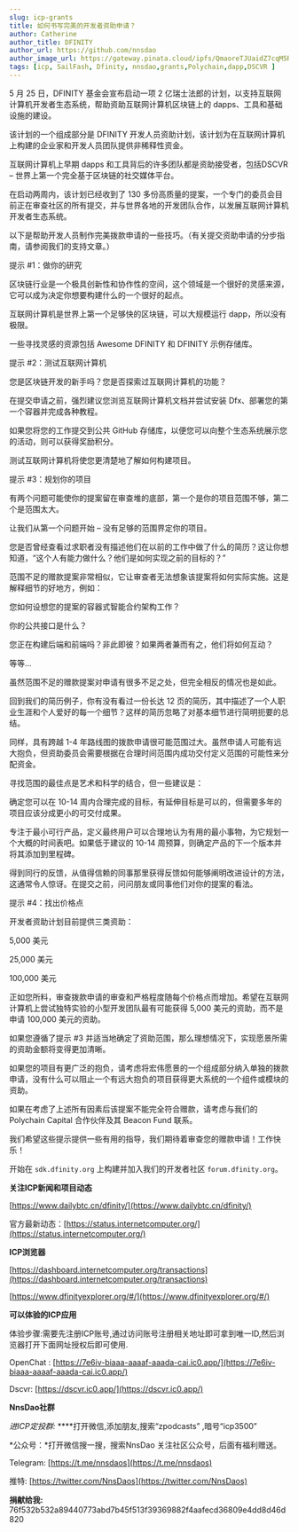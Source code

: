 ```yaml
---
slug: icp-grants
title: 如何书写完美的开发者资助申请？
author: Catherine
author_title: DFINITY
author_url: https://github.com/nnsdao
author_image_url: https://gateway.pinata.cloud/ipfs/QmaoreTJUaidZ7cqM5RKHPnGciN3F3QUWKfH1W3shuAu4x
tags: [icp, SailFash, Dfinity, nnsdao,grants,Polychain,dapp,DSCVR ]
---
```



5 月 25 日，DFINITY 基金会宣布启动一项 2 亿瑞士法郎的计划，以支持互联网计算机开发者生态系统，帮助资助互联网计算机区块链上的 dapps、工具和基础设施的建设。



该计划的一个组成部分是 DFINITY 开发人员资助计划，该计划为在互联网计算机上构建的企业家和开发人员团队提供非稀释性资金。



互联网计算机上早期 dapps 和工具背后的许多团队都是资助接受者，包括DSCVR – 世界上第一个完全基于区块链的社交媒体平台。



在启动两周内，该计划已经收到了 130 多份高质量的提案，一个专门的委员会目前正在审查社区的所有提交，并与世界各地的开发团队合作，以发展互联网计算机开发者生态系统。



以下是帮助开发人员制作完美拨款申请的一些技巧。（有关提交资助申请的分步指南，请参阅我们的支持文章。）



提示 #1：做你的研究



区块链行业是一个极具创新性和协作性的空间，这个领域是一个很好的灵感来源，它可以成为决定你想要构建什么的一个很好的起点。



互联网计算机是世界上第一个足够快的区块链，可以大规模运行 dapp，所以没有极限。



一些寻找灵感的资源包括 Awesome DFINITY 和 DFINITY 示例存储库。



提示 #2：测试互联网计算机



您是区块链开发的新手吗？您是否探索过互联网计算机的功能？



在提交申请之前，强烈建议您浏览互联网计算机文档并尝试安装 Dfx、部署您的第一个容器并完成各种教程。



如果您将您的工作提交到公共 GitHub 存储库，以便您可以向整个生态系统展示您的活动，则可以获得奖励积分。



测试互联网计算机将使您更清楚地了解如何构建项目。



提示 #3：规划你的项目



有两个问题可能使你的提案留在审查堆的底部，第一个是你的项目范围不够，第二个是范围太大。



让我们从第一个问题开始 – 没有足够的范围界定你的项目。



您是否曾经查看过求职者没有描述他们在以前的工作中做了什么的简历？这让你想知道，“这个人有能力做什么？他们是如何实现之前的目标的？”



范围不足的赠款提案非常相似，它让审查者无法想象该提案将如何实际实施。这是解释细节的好地方，例如：



您如何设想您的提案的容器式智能合约架构工作？

你的公共接口是什么？

您正在构建后端和前端吗？非此即彼？如果两者兼而有之，他们将如何互动？

等等…



虽然范围不足的赠款提案对申请有很多不足之处，但完全相反的情况也是如此。



回到我们的简历例子，你有没有看过一份长达 12 页的简历，其中描述了一个人职业生涯和个人爱好的每一个细节？这样的简历忽略了对基本细节进行简明扼要的总结。



同样，具有跨越 1-4 年路线图的拨款申请很可能范围过大。虽然申请人可能有远大抱负，但资助委员会需要根据在合理时间范围内成功交付定义范围的可能性来分配资金。



寻找范围的最佳点是艺术和科学的结合，但一些建议是：



确定您可以在 10-14 周内合理完成的目标，有延伸目标是可以的，但需要多年的项目应该分成更小的可交付成果。



专注于最小可行产品，定义最终用户可以合理地认为有用的最小事物，为它规划一个大概的时间表吧。如果低于建议的 10-14 周预算，则确定产品的下一个版本并将其添加到里程碑。



得到同行的反馈，从值得信赖的同事那里获得反馈如何能够阐明改进设计的方法，这通常令人惊讶。在提交之前，问问朋友或同事他们对你的提案的看法。



提示 #4：找出价格点



开发者资助计划目前提供三类资助：



5,000 美元

25,000 美元

100,000 美元



正如您所料，审查拨款申请的审查和严格程度随每个价格点而增加。希望在互联网计算机上尝试独特实验的小型开发团队最有可能获得 5,000 美元的资助，而不是申请 100,000 美元的资助。



如果您遵循了提示 #3 并适当地确定了资助范围，那么理想情况下，实现愿景所需的资助金额将变得更加清晰。



如果您的项目有更广泛的抱负，请考虑将宏伟愿景的一个组成部分纳入单独的拨款申请，没有什么可以阻止一个有远大抱负的项目获得更大系统的一个组件或模块的资助。



如果在考虑了上述所有因素后该提案不能完全符合赠款，请考虑与我们的 Polychain Capital 合作伙伴及其 Beacon Fund 联系。



我们希望这些提示提供一些有用的指导，我们期待着审查您的赠款申请！工作快乐！



开始在 `sdk.dfinity.org` 上构建并加入我们的开发者社区 `forum.dfinity.org`。



**关注ICP新闻和项目动态**

 [https://www.dailybtc.cn/dfinity/](https://www.dailybtc.cn/dfinity/)

官方最新动态：[https://status.internetcomputer.org/](https://status.internetcomputer.org/)


**ICP浏览器**

[https://dashboard.internetcomputer.org/transactions](https://dashboard.internetcomputer.org/transactions)

[https://www.dfinityexplorer.org/#/](https://www.dfinityexplorer.org/#/)


**可以体验的ICP应用**

体验步骤:需要先注册ICP账号,通过访问账号注册相关地址即可拿到唯一ID,然后浏览器打开下面网址授权后即可使用.

OpenChat :  [https://7e6iv-biaaa-aaaaf-aaada-cai.ic0.app/](https://7e6iv-biaaa-aaaaf-aaada-cai.ic0.app/)

Dscvr:  [https://dscvr.ic0.app/](https://dscvr.ic0.app/)

**NnsDao社群**

*进ICP定投群:*  ****打开微信,添加朋友,搜索“zpodcasts” ,暗号“icp3500”

*公众号：*打开微信搜一搜，搜索NnsDao 关注社区公众号，后面有福利赠送。

Telegram: [https://t.me/nnsdaos](https://t.me/nnsdaos)

推特: [https://twitter.com/NnsDaos](https://twitter.com/NnsDaos)

**捐献给我:** 76f532b532a89440773abd7b45f513f39369882f4aafecd36809e4dd8d46d820


